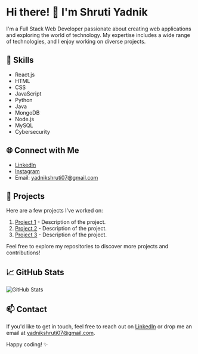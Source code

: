 # Hi there! 👋 I'm Shruti Yadnik

I'm a Full Stack Web Developer passionate about creating web applications and exploring the world of technology. My expertise includes a wide range of technologies, and I enjoy working on diverse projects.

## 🔧 Skills

- React.js
- HTML
- CSS
- JavaScript
- Python
- Java
- MongoDB
- Node.js
- MySQL
- Cybersecurity

## 🌐 Connect with Me

- [LinkedIn](https://www.linkedin.com/in/shruti-yadnik/)
- [Instagram](https://www.instagram.com/shrutz_yadnik/)
- Email: yadnikshruti07@gmail.com

## 🚀 Projects

Here are a few projects I've worked on:

1. [Project 1](#) - Description of the project.
2. [Project 2](#) - Description of the project.
3. [Project 3](#) - Description of the project.

Feel free to explore my repositories to discover more projects and contributions!

## 📈 GitHub Stats

![GitHub Stats](https://github-readme-stats.vercel.app/api?username=your-username&show_icons=true&count_private=true&theme=dracula)

## 📫 Contact

If you'd like to get in touch, feel free to reach out on [LinkedIn](https://www.linkedin.com/in/shruti-yadnik/) or drop me an email at yadnikshruti07@gmail.com.

Happy coding! ✨
